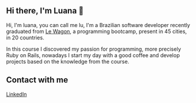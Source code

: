 ## Hi there, I'm Luana :wave:

Hi, I'm luana, you can call me lu, I'm a Brazilian software developer recently graduated from [Le Wagon](https://www.lewagon.com/), a programming bootcamp, present in 45 cities, in 20 countries.

In this course I discovered my passion for programming, more precisely Ruby on Rails, nowadays I start my day with a good coffee and develop projects based on the knowledge from the course.

## Contact with me
[LinkedIn](https://www.linkedin.com/in/saraivaluana/)

<!-- ### Hi there 👋
**waitoair/waitoair** is a ✨ _special_ ✨ repository because its `README.md` (this file) appears on your GitHub profile.

Here are some ideas to get you started:

- 🔭 I’m currently working on ...
- 🌱 I’m currently learning ...
- 👯 I’m looking to collaborate on ...
- 🤔 I’m looking for help with ...
- 💬 Ask me about ...
- 📫 How to reach me: ...
- 😄 Pronouns: ...
- ⚡ Fun fact: ...
-->
